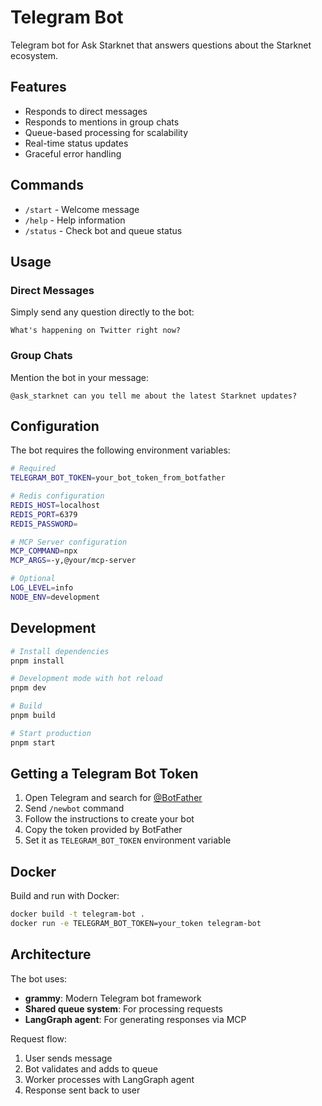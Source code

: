 # Telegram Bot

Telegram bot for Ask Starknet that answers questions about the Starknet ecosystem.

## Features

- Responds to direct messages
- Responds to mentions in group chats
- Queue-based processing for scalability
- Real-time status updates
- Graceful error handling

## Commands

- `/start` - Welcome message
- `/help` - Help information
- `/status` - Check bot and queue status

## Usage

### Direct Messages
Simply send any question directly to the bot:
```
What's happening on Twitter right now?
```

### Group Chats
Mention the bot in your message:
```
@ask_starknet can you tell me about the latest Starknet updates?
```

## Configuration

The bot requires the following environment variables:

```bash
# Required
TELEGRAM_BOT_TOKEN=your_bot_token_from_botfather

# Redis configuration
REDIS_HOST=localhost
REDIS_PORT=6379
REDIS_PASSWORD=

# MCP Server configuration
MCP_COMMAND=npx
MCP_ARGS=-y,@your/mcp-server

# Optional
LOG_LEVEL=info
NODE_ENV=development
```

## Development

```bash
# Install dependencies
pnpm install

# Development mode with hot reload
pnpm dev

# Build
pnpm build

# Start production
pnpm start
```

## Getting a Telegram Bot Token

1. Open Telegram and search for [@BotFather](https://t.me/botfather)
2. Send `/newbot` command
3. Follow the instructions to create your bot
4. Copy the token provided by BotFather
5. Set it as `TELEGRAM_BOT_TOKEN` environment variable

## Docker

Build and run with Docker:

```bash
docker build -t telegram-bot .
docker run -e TELEGRAM_BOT_TOKEN=your_token telegram-bot
```

## Architecture

The bot uses:
- **grammy**: Modern Telegram bot framework
- **Shared queue system**: For processing requests
- **LangGraph agent**: For generating responses via MCP

Request flow:
1. User sends message
2. Bot validates and adds to queue
3. Worker processes with LangGraph agent
4. Response sent back to user


